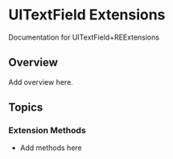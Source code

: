 # UITextField Extensions

Documentation for UITextField+REExtensions

## Overview

Add overview here.

## Topics

### Extension Methods

- Add methods here